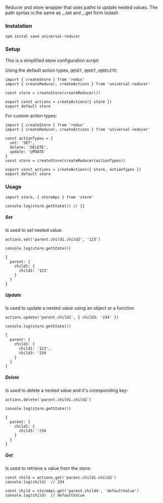 Reducer and store wrapper that uses paths to update nested values. The path syntax is the same as  _.set and _.get form lodash

### Instalation
```
npm instal save universal-reducer
```
### Setup

This is a simplified store configuration script:

Using the default action types, ``@@SET``, ``@@GET``, ``@@DELETE``:
```
import { createStore } from 'redux'
import { createReducer, createActions } from 'universal-reducer'

const store = createStore(createReducer())

export const actions = createActions({ store })
export default store
```

For custom action types:
```
import { createStore } from 'redux'
import { createReducer, createActions } from 'universal-reducer'

const actionTypes = {
  set: 'SET',
  delete: 'DELETE',
  update: 'UPDATE'
}
const store = createStore(createReducer(actionTypes))

export const actions = createActions({ store, actionTypes })
export default store
```

### Usage
```
import store, { storeApi } from 'store'

console.log(store.getState()) // {}
```
##### Set
Is used to set nested value:
```
actions.set('parent.child1.child2', '123')
```
```
console.log(store.getState())

{
  parent: {
    child1: {
      child2: '123'
    }
  }
}
```
##### Update
Is used to update a nested value using an object or a function
```
actions.update('parent.child1', { child3: '234' })
```
```
console.log(store.getState())

{
  parent: {
    child1: {
      child2: '123',
      child3: '234
    }
  }
}
```
##### Delete
Is used to delete a nested value and it's coresponding key:
```
actions.delete('parent.child1.child2')
```
```
console.log(store.getState())

{
  parent: {
    child1: {
      child3: '234
    }
  }
}
```
##### Get
Is used to retrieve a value from the store:
```
const child = actions.get('parent.child1.child3')
console.log(child)  // 234
```
```
const child = storeApi.get('parent.child4', 'defaultValue')
console.log(child)  // defaultValue
```